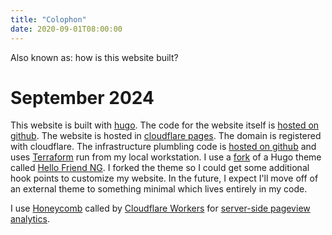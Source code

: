 ```yaml
---
title: "Colophon"
date: 2020-09-01T08:00:00
---
```


Also known as: how is this website built?

# September 2024

This website is built with [hugo][0]. The code for the website itself is [hosted on github][1]. The website is hosted in [cloudflare pages][2]. The domain is registered with cloudflare. The infrastructure plumbling code is [hosted on github][3] and uses [Terraform][6] run from my local workstation. I use a [fork][4] of a Hugo theme called [Hello Friend NG][5]. I forked the theme so I could get some additional hook points to customize my website. In the future, I expect I'll move off of an external theme to something minimal which lives entirely in my code. 

I use [Honeycomb][7] called by [Cloudflare Workers][9] for [server-side pageview analytics][8].


  [0]: https://gohugo.io
  [1]: https://github.com/tphummel/blog
  [2]: https://pages.cloudflare.com
  [3]: https://github.com/tphummel/iaas/blob/main/tomhummel.com/main.tf
  [4]: https://github.com/tphummel/hugo-theme-hello-friend-ng
  [5]: https://github.com/rhazdon/hugo-theme-hello-friend-ng
  [6]: https://terraform.io
  [7]: https://honeycomb.io
  [8]: https://github.com/tphummel/blog/blob/main/workers/index.js
  [9]: https://workers.cloudflare.com/
